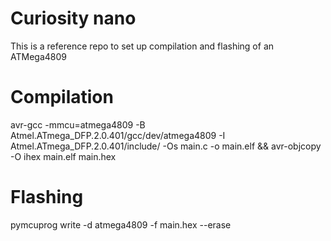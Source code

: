 # Curiosity nano
This is a reference repo to set up compilation and flashing of an ATMega4809
# Compilation

avr-gcc -mmcu=atmega4809 -B Atmel.ATmega_DFP.2.0.401/gcc/dev/atmega4809 -I Atmel.ATmega_DFP.2.0.401/include/ -Os main.c -o main.elf && avr-objcopy -O ihex main.elf main.hex

# Flashing

pymcuprog write -d atmega4809 -f main.hex --erase
